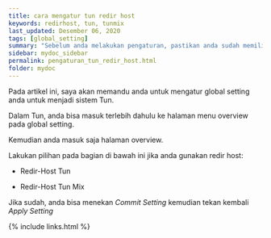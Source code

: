 ```yaml
---
title: cara mengatur tun redir host
keywords: redirhost, tun, tunmix
last_updated: Desember 06, 2020
tags: [global_setting]
summary: "Sebelum anda melakukan pengaturan, pastikan anda sudah memiliki sebuah konfigurasi."
sidebar: mydoc_sidebar
permalink: pengaturan_tun_redir_host.html
folder: mydoc
---
```


Pada artikel ini, saya akan memandu anda untuk mengatur global setting anda untuk menjadi sistem Tun.

Dalam Tun, anda bisa masuk terlebih dahulu ke halaman menu overview pada global setting.

Kemudian anda masuk saja halaman overview.

Lakukan pilihan pada bagian di bawah ini jika anda gunakan redir host:

- Redir-Host Tun

- Redir-Host Tun Mix

Jika sudah, anda bisa menekan *Commit Setting* kemudian tekan kembali *Apply Setting*

{% include links.html %}
